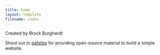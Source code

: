```yaml
---
title: home
layout: template
filename: index
---
```


Created by Brock Burghardt

Shout out to
[pafatbs](https://phuston.github.io/patrickandfrantonarethebestninjas/)
for providing open-source material to build a simple website.
